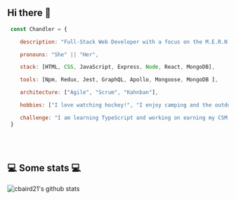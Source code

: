 ## Hi there 👋  

```javascript
 const Chandler = {

    description: "Full-Stack Web Developer with a focus on the M.E.R.N. stack",  

    pronouns: "She" || "Her",  

    stack: [HTML, CSS, JavaScript, Express, Node, React, MongoDB],  

    tools: [Npm, Redux, Jest, GraphQL, Apollo, Mongoose, MongoDB ],  

    architecture: ["Agile", "Scrum", "Kahnban"],   

    hobbies: ["I love watching hockey!", "I enjoy camping and the outdoors", "Quality time with family and friends is a high priority for me"],

    challenge: "I am learning TypeScript and working on earning my CSM to add to my knowledge of react."  
 }

```

</br></br>
<h2>💻 Some stats 💻</h2>

![cbaird21's github stats](https://github-readme-stats.vercel.app/api?username=cbaird21&show_icons=true&title_color=fff&icon_color=79ff97&text_color=9f9f9f&bg_color=151515)






